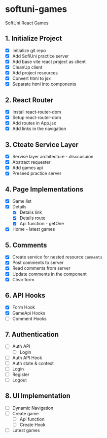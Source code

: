 # softuni-games

SoftUni React Games

## 1. Initialize Project

- [x] Initialize git repo
- [x] Add SofiUni practice server
- [x] Add base vite react project as client
- [x] CleanUp client
- [x] Add project resources
- [x] Convert html to jsx
- [x] Separate html into components

## 2. React Router
- [x] Install react-router-dom  
- [x] Setup react-router-dom
- [x] Add routes in App.jsx
- [x] Add links in the navigation
  
## 3. Cteate Service Layer
- [x] Servise layer architecture - disccusuion
- [x] Abstract requester
- [x] Add games api
- [x] Preseed practice server

## 4. Page Implementations
- [x] Game list
- [x] Details
  - [x] Details link
  - [x] Details route
  - [x] Api function - getOne
- [x] Home - latest games

## 5. Comments
- [x] Create service for nested resource `comments`
- [x] Post comments to server
- [x] Read comments from server
- [x] Update comments in the component
- [x] Clear form

## 6. API Hooks
- [x] Form Hook
- [x] GameApi Hooks
- [ ] Comment Hooks

## 7. Authentication
- [ ] Auth API
  - [ ] Login  
- [ ] Auth API Hook
- [ ] Auth state & context
- [ ] Login
- [ ] Register
- [ ] Logout

## 8. UI Implementation
- [ ] Dynamic Navigation
- [ ] Create game
  - [ ] Api function
  - [ ] Create Hook
- [ ] Latest games

